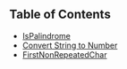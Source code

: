 ## Table of Contents

- [IsPalindrome](IsPalindrome/IsPalindrome)
- [Convert String to Number](StringConvert/StringConvert)
- [FirstNonRepeatedChar](FirstNonRepeatedChar/FirstNonRepeatedChar)
